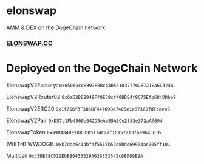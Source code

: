 # elonswap
AMM & DEX on the DogeChain network.

### [ELONSWAP.CC](https://elonswap.cc/)

# Deployed on the DogeChain Network

ElonswapV2Factory:
```0x65069ccEB97F0Bcb3D55103777028721EA6C374A```

ElonswapV2Router02 
```0x6a62B08949Ff0E58cf40BDE4f9C75Efb684DDbb9```

ElonswapV2ERC20
```0x1f756f3F3BbDF44769Be7405e1e67369fdFdaea9```

ElonswapV2Pair
```0xD57c1Fb4500a642D8eAb85A3Ce2f33e372aAf694```

ElonswapToken
```0xa98A848E9885D05174C27f1C9572137a99645616```

(WETH) WWDOGE:
```0xb7ddc6414bf4f5515b52d8bdd69973ae205ff101```

Multicall
```0xc5DB78C519EbB80436529A636353543c98F89B9A```

